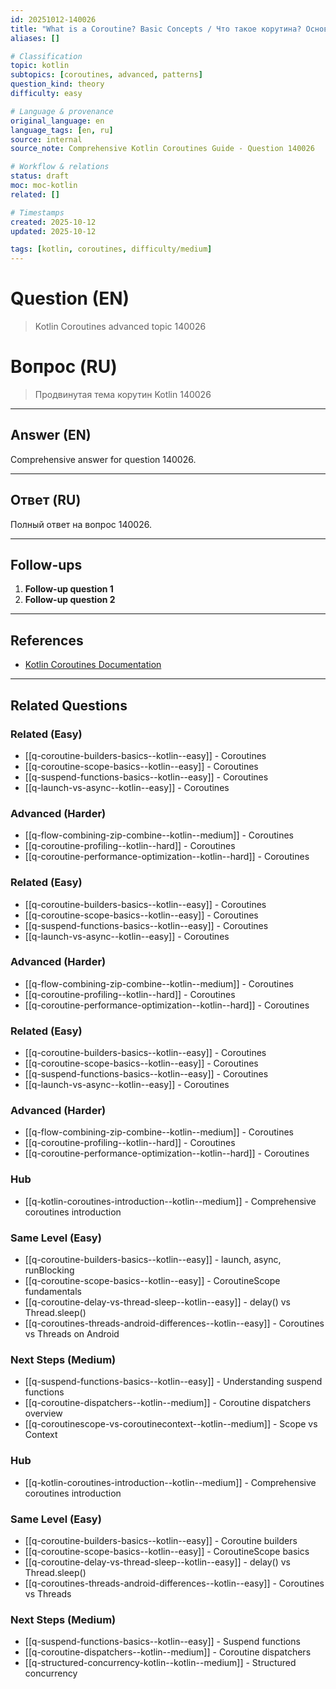 ```yaml
---
id: 20251012-140026
title: "What is a Coroutine? Basic Concepts / Что такое корутина? Основные концепции"
aliases: []

# Classification
topic: kotlin
subtopics: [coroutines, advanced, patterns]
question_kind: theory
difficulty: easy

# Language & provenance
original_language: en
language_tags: [en, ru]
source: internal
source_note: Comprehensive Kotlin Coroutines Guide - Question 140026

# Workflow & relations
status: draft
moc: moc-kotlin
related: []

# Timestamps
created: 2025-10-12
updated: 2025-10-12

tags: [kotlin, coroutines, difficulty/medium]
---
```

# Question (EN)
> Kotlin Coroutines advanced topic 140026

# Вопрос (RU)
> Продвинутая тема корутин Kotlin 140026

---

## Answer (EN)

Comprehensive answer for question 140026.

---

## Ответ (RU)

Полный ответ на вопрос 140026.

---

## Follow-ups

1. **Follow-up question 1**
2. **Follow-up question 2**

---

## References

- [Kotlin Coroutines Documentation](https://kotlinlang.org/docs/coroutines-overview.html)

---

## Related Questions

### Related (Easy)
- [[q-coroutine-builders-basics--kotlin--easy]] - Coroutines
- [[q-coroutine-scope-basics--kotlin--easy]] - Coroutines
- [[q-suspend-functions-basics--kotlin--easy]] - Coroutines
- [[q-launch-vs-async--kotlin--easy]] - Coroutines

### Advanced (Harder)
- [[q-flow-combining-zip-combine--kotlin--medium]] - Coroutines
- [[q-coroutine-profiling--kotlin--hard]] - Coroutines
- [[q-coroutine-performance-optimization--kotlin--hard]] - Coroutines
### Related (Easy)
- [[q-coroutine-builders-basics--kotlin--easy]] - Coroutines
- [[q-coroutine-scope-basics--kotlin--easy]] - Coroutines
- [[q-suspend-functions-basics--kotlin--easy]] - Coroutines
- [[q-launch-vs-async--kotlin--easy]] - Coroutines

### Advanced (Harder)
- [[q-flow-combining-zip-combine--kotlin--medium]] - Coroutines
- [[q-coroutine-profiling--kotlin--hard]] - Coroutines
- [[q-coroutine-performance-optimization--kotlin--hard]] - Coroutines
### Related (Easy)
- [[q-coroutine-builders-basics--kotlin--easy]] - Coroutines
- [[q-coroutine-scope-basics--kotlin--easy]] - Coroutines
- [[q-suspend-functions-basics--kotlin--easy]] - Coroutines
- [[q-launch-vs-async--kotlin--easy]] - Coroutines

### Advanced (Harder)
- [[q-flow-combining-zip-combine--kotlin--medium]] - Coroutines
- [[q-coroutine-profiling--kotlin--hard]] - Coroutines
- [[q-coroutine-performance-optimization--kotlin--hard]] - Coroutines
### Hub
- [[q-kotlin-coroutines-introduction--kotlin--medium]] - Comprehensive coroutines introduction

### Same Level (Easy)
- [[q-coroutine-builders-basics--kotlin--easy]] - launch, async, runBlocking
- [[q-coroutine-scope-basics--kotlin--easy]] - CoroutineScope fundamentals
- [[q-coroutine-delay-vs-thread-sleep--kotlin--easy]] - delay() vs Thread.sleep()
- [[q-coroutines-threads-android-differences--kotlin--easy]] - Coroutines vs Threads on Android

### Next Steps (Medium)
- [[q-suspend-functions-basics--kotlin--easy]] - Understanding suspend functions
- [[q-coroutine-dispatchers--kotlin--medium]] - Coroutine dispatchers overview
- [[q-coroutinescope-vs-coroutinecontext--kotlin--medium]] - Scope vs Context

### Hub
- [[q-kotlin-coroutines-introduction--kotlin--medium]] - Comprehensive coroutines introduction

### Same Level (Easy)
- [[q-coroutine-builders-basics--kotlin--easy]] - Coroutine builders
- [[q-coroutine-scope-basics--kotlin--easy]] - CoroutineScope basics
- [[q-coroutine-delay-vs-thread-sleep--kotlin--easy]] - delay() vs Thread.sleep()
- [[q-coroutines-threads-android-differences--kotlin--easy]] - Coroutines vs Threads

### Next Steps (Medium)
- [[q-suspend-functions-basics--kotlin--easy]] - Suspend functions
- [[q-coroutine-dispatchers--kotlin--medium]] - Coroutine dispatchers
- [[q-structured-concurrency-kotlin--kotlin--medium]] - Structured concurrency
